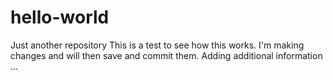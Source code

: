 # hello-world
Just another repository
This is a test to see how this works.  I'm making changes and will then save and commit them.
Adding additional information ... 
